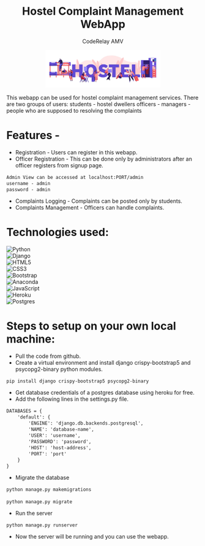 <h1 align =center>Hostel Complaint Management WebApp </h1>
<p align =center>CodeRelay AMV</p>
<p align="center">
  <img width="300" src="https://github.com/Vinayak2002/CodeRelay/blob/main2/static/Resources/Hostel-removebg.png" alt="Material Bread logo">
</p>


This webapp can be used for hostel complaint management services. There are two groups of users:
students - hostel dwellers
officers - managers - people who are supposed to resolving the complaints

# Features - 

* Registration - Users can register in this webapp.
* Officer Registration - This can be done only by administrators after an officer registers from signup page.
```
Admin View can be accessed at localhost:PORT/admin
username - admin 
password - admin
```
* Complaints Logging - Complaints can be posted only by students.
* Complaints Management - Officers can handle complaints.


# Technologies used:
![Python](https://img.shields.io/badge/python-3670A0?style=for-the-badge&logo=python&logoColor=ffdd54) <br />
![Django](https://img.shields.io/badge/django-%23092E20.svg?style=for-the-badge&logo=django&logoColor=white) <br />
![HTML5](https://img.shields.io/badge/html5-%23E34F26.svg?style=for-the-badge&logo=html5&logoColor=white) <br />
![CSS3](https://img.shields.io/badge/css3-%231572B6.svg?style=for-the-badge&logo=css3&logoColor=white) <br />
![Bootstrap](https://img.shields.io/badge/bootstrap-%23563D7C.svg?style=for-the-badge&logo=bootstrap&logoColor=white) <br />
![Anaconda](https://img.shields.io/badge/Anaconda-%2344A833.svg?style=for-the-badge&logo=anaconda&logoColor=white) <br />
![JavaScript](https://img.shields.io/badge/javascript-%23323330.svg?style=for-the-badge&logo=javascript&logoColor=%23F7DF1E) <br />
![Heroku](https://img.shields.io/badge/heroku-%23430098.svg?style=for-the-badge&logo=heroku&logoColor=white) <br />
![Postgres](https://img.shields.io/badge/postgres-%23316192.svg?style=for-the-badge&logo=postgresql&logoColor=white) <br />

# Steps to setup on your own local machine:
* Pull the code from github.
* Create a virtual environment and install django crispy-bootstrap5 and psycopg2-binary python modules.
```
pip install django crispy-bootstrap5 psycopg2-binary
```
* Get database credentials of a postgres database using heroku for free.
* Add the following lines in the settings.py file.
```
DATABASES = {
    'default': {
        'ENGINE': 'django.db.backends.postgresql',
        'NAME': 'database-name',
        'USER': 'username',
        'PASSWORD': 'password',
        'HOST': 'host-address',
        'PORT': 'port'
    }
}
```
* Migrate the database
```
python manage.py makemigrations

python manage.py migrate
```
* Run the server
```
python manage.py runserver
```
* Now the server will be running and you can use the webapp.

